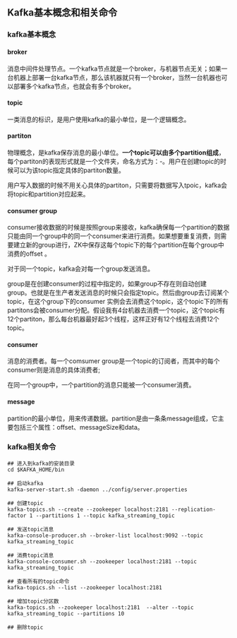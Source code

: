 ## Kafka基本概念和相关命令

### kafka基本概念

#### broker

消息中间件处理节点。一个kafka节点就是一个broker，与机器节点无关；如果一台机器上部署一台kafka节点，那么该机器就只有一个broker，当然一台机器也可以部署多个kafka节点，也就会有多个broker。

#### topic

一类消息的标识，是用户使用kafka的最小单位，是一个逻辑概念。

#### partiton

物理概念，是kafka保存消息的最小单位。**一个topic可以由多个partition组成**，每个partiton的表现形式就是一个文件夹，命名方式为：<topic-name>-<partiton-id>。用户在创建topic的时候可以为该topic指定具体的partiton数量。

用户写入数据的时候不用关心具体的partiton，只需要将数据写入tpoic，kafka会将topic和partition对应起来。

#### consumer group

consumer接收数据的时候是按照group来接收，kafka确保每一个partition的数据只能由同一个group中的同一个consumer来进行消费。如果想要重复消费，则需要建立新的group进行，ZK中保存这每个topic下的每个partition在每个group中消费的offset 。

对于同一个topic，kafka会对每一个group发送消息。

group是在创建consumer的过程中指定的，如果group不存在则自动创建group。也就是在生产者发送消息的时候只会指定topic。然后由group去订阅某个topic，在这个group下的consumer 实例会去消费这个topic，这个topic下的所有partitons会被consumer分配。假设我有4台机器去消费一个topic，这个topic有12个partiton，那么每台机器最好起3个线程，这样正好有12个线程去消费12个topic。

#### consumer

消息的消费者。每一个comsumer group是一个topic的订阅者，而其中的每个consumer则是消息的具体消费者;

在同一个group中，一个partition的消息只能被一个consumer消费。

#### message

partition的最小单位，用来传递数据。partition是由一条条message组成，它主要包括三个属性：offset、messageSize和data。

### kafka相关命令

```shell
## 进入到kafka的安装目录
cd $KAFKA_HOME/bin

## 启动kafka
kafka-server-start.sh -daemon ../config/server.properties

## 创建topic
kafka-topics.sh --create --zookeeper localhost:2181 --replication-factor 1 --partitions 1 --topic kafka_streaming_topic

## 发送topic消息
kafka-console-producer.sh --broker-list localhost:9092 --topic kafka_streaming_topic

## 消费topic消息
kafka-console-consumer.sh --zookeeper localhost:2181 --topic kafka_streaming_topic

## 查看所有的topic命令
kafka-topics.sh --list --zookeeper localhost:2181

## 增加topic分区数
kafka-topics.sh --zookeeper localhost:2181  --alter --topic kafka_streaming_topic --partitions 10

## 删除topic

```













